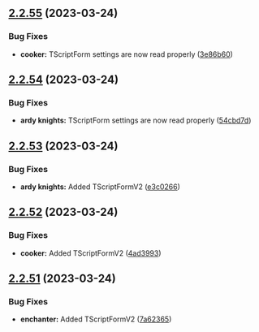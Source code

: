 ## [2.2.55](https://github.com/Torwent/wasp-free/compare/v2.2.54...v2.2.55) (2023-03-24)


### Bug Fixes

* **cooker:** TScriptForm settings are now read properly ([3e86b60](https://github.com/Torwent/wasp-free/commit/3e86b60ef8ef5f535cce52bb054562fcc4893e3d))



## [2.2.54](https://github.com/Torwent/wasp-free/compare/v2.2.53...v2.2.54) (2023-03-24)


### Bug Fixes

* **ardy knights:** TScriptForm settings are now read properly ([54cbd7d](https://github.com/Torwent/wasp-free/commit/54cbd7d9ccf96890e850e1c9f65e59ee2358b63c))



## [2.2.53](https://github.com/Torwent/wasp-free/compare/v2.2.52...v2.2.53) (2023-03-24)


### Bug Fixes

* **ardy knights:** Added TScriptFormV2 ([e3c0266](https://github.com/Torwent/wasp-free/commit/e3c02660f4d1cfc8a5039db957e56cb6b3b106da))



## [2.2.52](https://github.com/Torwent/wasp-free/compare/v2.2.51...v2.2.52) (2023-03-24)


### Bug Fixes

* **cooker:** Added TScriptFormV2 ([4ad3993](https://github.com/Torwent/wasp-free/commit/4ad399374c415cbf36ec89570a23f8db5420523c))



## [2.2.51](https://github.com/Torwent/wasp-free/compare/v2.2.50...v2.2.51) (2023-03-24)


### Bug Fixes

* **enchanter:** Added TScriptFormV2 ([7a62365](https://github.com/Torwent/wasp-free/commit/7a6236507b0708bcc4e985246c22fc6f1d01a92d))



